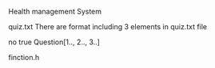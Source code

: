 Health management System

quiz.txt
There are format including 3 elements in quiz.txt file

no true 
Question[1.., 2.., 3..]

finction.h

